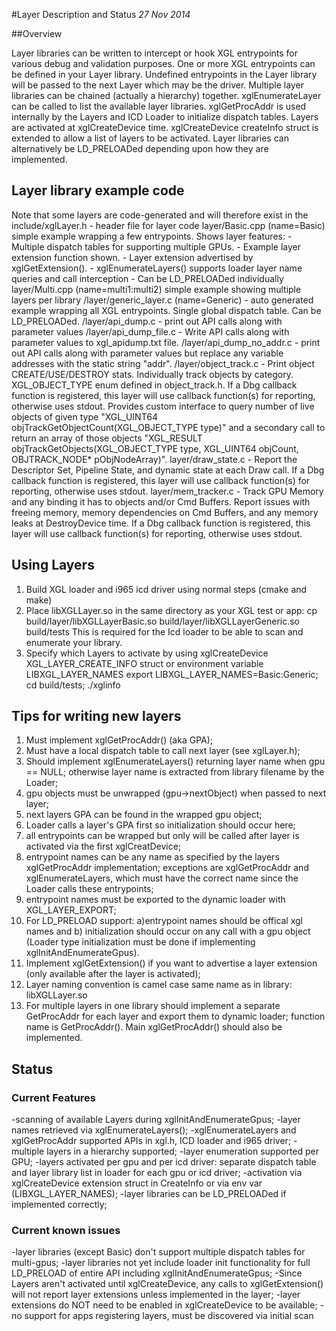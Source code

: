 #Layer Description and Status
*27 Nov 2014*

##Overview

Layer libraries can be written to intercept or hook XGL entrypoints for various
debug and validation purposes.  One or more XGL entrypoints can be defined in your Layer
library.  Undefined entrypoints in the Layer library will be passed to the next Layer which
may be the driver.  Multiple layer libraries can be chained (actually a hierarchy) together.
xglEnumerateLayer can be called to list the available layer libraries.  xglGetProcAddr is
used internally by the Layers and ICD Loader to initialize dispatch tables. Layers are
activated at xglCreateDevice time. xglCreateDevice createInfo struct is extended to allow
a list of layers to be activated.  Layer libraries can alternatively be LD_PRELOADed depending
upon how they are implemented.

## Layer library example code

Note that some layers are code-generated and will therefore exist in the <build dir>
include/xglLayer.h  - header file for layer code
layer/Basic.cpp (name=Basic) simple example wrapping a few entrypoints. Shows layer features:
                       - Multiple dispatch tables for supporting multiple GPUs.
                       - Example layer extension function shown.
                       - Layer extension advertised by xglGetExtension().
                       - xglEnumerateLayers() supports loader layer name queries and call interception
                       - Can be LD_PRELOADed individually
layer/Multi.cpp (name=multi1:multi2) simple example showing multiple layers  per library
<build dir>/layer/generic_layer.c (name=Generic) - auto generated example wrapping all XGL entrypoints.
                                     Single global dispatch table. Can be LD_PRELOADed.
<build dir>/layer/api_dump.c - print out API calls along with parameter values
<build dir>/layer/api_dump_file.c - Write API calls along with parameter values to xgl_apidump.txt file.
<build dir>/layer/api_dump_no_addr.c - print out API calls along with parameter values but replace any variable addresses with the static string "addr".
<build dir>/layer/object_track.c - Print object CREATE/USE/DESTROY stats. Individually track objects by category.  XGL_OBJECT_TYPE enum defined in object_track.h.  If a Dbg callback function is registered, this layer will use callback function(s) for reporting, otherwise uses stdout.  Provides custom interface to query number of live objects of given type "XGL_UINT64 objTrackGetObjectCount(XGL_OBJECT_TYPE type)" and a secondary call to return an array of those objects "XGL_RESULT objTrackGetObjects(XGL_OBJECT_TYPE type, XGL_UINT64 objCount, OBJTRACK_NODE* pObjNodeArray)".
layer/draw_state.c - Report the Descriptor Set, Pipeline State, and dynamic state at each Draw call.  If a Dbg callback function is registered, this layer will use callback function(s) for reporting, otherwise uses stdout.
layer/mem_tracker.c - Track GPU Memory and any binding it has to objects and/or Cmd Buffers.  Report issues with freeing memory, memory dependencies on Cmd Buffers, and any memory leaks at DestroyDevice time.  If a Dbg callback function is registered, this layer will use callback function(s) for reporting, otherwise uses stdout.

## Using Layers

1) Build XGL loader  and i965 icd driver using normal steps (cmake and make)
2) Place libXGLLayer<name>.so in the same directory as your XGL test or app:
   cp build/layer/libXGLLayerBasic.so build/layer/libXGLLayerGeneric.so build/tests
This is required for the Icd loader to be able to scan and enumerate your library.
3) Specify which Layers to activate by using xglCreateDevice XGL_LAYER_CREATE_INFO struct or environment variable LIBXGL_LAYER_NAMES
   export LIBXGL_LAYER_NAMES=Basic:Generic;
   cd build/tests; ./xglinfo

## Tips for writing new layers

1) Must implement xglGetProcAddr() (aka GPA);
2) Must have a local dispatch table to call next layer (see xglLayer.h);
3) Should implement xglEnumerateLayers() returning layer name when gpu == NULL;
    otherwise layer name is extracted from library filename by the Loader;
4) gpu objects must be unwrapped (gpu->nextObject) when passed to next layer;
5) next layers GPA can be found in the wrapped gpu object;
6) Loader calls a layer's GPA first  so initialization should occur here;
7) all entrypoints can be wrapped but only will be called after layer is activated
    via the first xglCreatDevice;
8) entrypoint names can be any name as specified by the layers xglGetProcAddr
    implementation; exceptions are xglGetProcAddr and xglEnumerateLayers,
    which must have the correct name since the Loader calls these entrypoints;
9) entrypoint names must be exported to the dynamic loader with XGL_LAYER_EXPORT;
10) For LD_PRELOAD support: a)entrypoint names should be offical xgl names and
    b) initialization should occur on any call with a gpu object (Loader type
    initialization must be done if implementing xglInitAndEnumerateGpus).
11) Implement xglGetExtension() if you want to advertise a layer extension
    (only available after the layer is activated);
12) Layer naming convention is camel case same name as in library: libXGLLayer<name>.so
13) For multiple layers in one library should implement a separate GetProcAddr for each
    layer and export them to dynamic loader;  function name is <layerName>GetProcAddr().
    Main xglGetProcAddr() should also be implemented.

## Status

### Current Features

-scanning of available Layers during xglInitAndEnumerateGpus;
-layer names retrieved via xglEnumerateLayers();
-xglEnumerateLayers and xglGetProcAddr supported APIs in xgl.h, ICD loader and i965 driver;
-multiple layers in a hierarchy supported;
-layer enumeration supported per GPU;
-layers  activated per gpu and per icd driver: separate  dispatch table and layer library
   list in loader for each gpu or icd driver;
-activation via xglCreateDevice extension struct in CreateInfo or via env var
   (LIBXGL_LAYER_NAMES);
-layer libraries can be LD_PRELOADed if implemented correctly;

### Current known issues

-layer libraries (except Basic) don't support multiple dispatch tables for multi-gpus;
-layer libraries not yet include loader init functionality for full LD_PRELOAD of
    entire API including xglInitAndEnumerateGpus;
-Since Layers aren't activated until xglCreateDevice, any calls to xglGetExtension()
    will not report layer extensions unless implemented in the layer;
-layer extensions do NOT need to be enabled in xglCreateDevice to be available;
-no support for apps registering layers, must be discovered via initial scan

